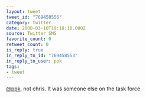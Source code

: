 ```yaml
---
layout: tweet
tweet_id: "769458556"
category: twitter
date: 2008-03-10T19:18:10.000Z
source: Twitter SMS
favorite_count: 0
retweet_count: 0
is_reply: true
in_reply_to_id: "769458553"
in_reply_to_user: ppk
tags:
- tweet
---
```


[@ppk](https://twitter.com/@ppk), not chris. It was someone else on the task force
